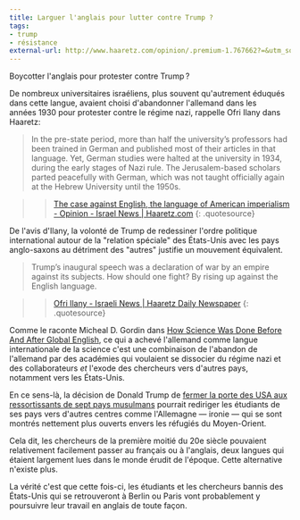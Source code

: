```yaml
---
title: Larguer l'anglais pour lutter contre Trump ?
tags:
- trump
- résistance
external-url: http://www.haaretz.com/opinion/.premium-1.767662?=&utm_source=dlvr.it&utm_medium=twitter&ts=_1485792257820
---
```


Boycotter l'anglais pour protester contre Trump ?

De nombreux universitaires israéliens, plus souvent qu'autrement éduqués dans cette langue, avaient choisi d'abandonner l'allemand dans les années 1930 pour protester contre le régime nazi, rappelle Ofri Ilany dans Haaretz: 

> In the pre-state period, more than half the university’s professors had been trained in German and published most of their articles in that language. Yet, German studies were halted at the university in 1934, during the early stages of Nazi rule. The Jerusalem-based scholars parted peacefully with German, which was not taught officially again at the Hebrew University until the 1950s.

>>[The case against English, the language of American imperialism - Opinion - Israel News | Haaretz.com](http://www.haaretz.com/opinion/.premium-1.767662?=&utm_source=dlvr.it&utm_medium=twitter&ts=_1485792257820)
{: .quotesource}

De l'avis d'Ilany, la volonté de Trump de redessiner l'ordre politique international autour de la "relation spéciale" des États-Unis avec les pays anglo-saxons au détriment des "autres" justifie un mouvement équivalent.

> Trump’s inaugural speech was a declaration of war by an empire against its subjects. How should one fight? By rising up against the English language.

>>[Ofri Ilany - Israeli News | Haaretz Daily Newspaper](http://www.haaretz.com/misc/writers/ofri-ilany-1.518)
{: .quotesource}

Comme le raconte Micheal D. Gordin dans [How Science Was Done Before And After Global English](http://press.uchicago.edu/ucp/books/book/chicago/S/bo14504917.html), ce qui a achevé l'allemand comme langue internationale de la science c'est une combinaison de l'abandon de l'allemand par des académies qui voulaient se dissocier du régime nazi et des collaborateurs *et* l'exode des chercheurs vers d'autres pays, notamment vers les États-Unis.

En ce sens-là, la décision de Donald Trump de [fermer la porte des USA aux ressortissants de sept pays musulmans](http://www.lemonde.fr/donald-trump/article/2017/01/30/manifestations-indignations-reactions-le-point-sur-le-decret-anti-immigration-de-trump_5071224_4853715.html) pourrait rediriger les étudiants de ses pays vers d'autres centres comme l'Allemagne — ironie — qui se sont montrés nettement plus ouverts envers les réfugiés du Moyen-Orient. 

Cela dit, les chercheurs de la première moitié du 20e siècle pouvaient relativement facilement passer au français ou à l'anglais, deux langues qui étaient largement lues dans le monde érudit de l'époque. Cette alternative n'existe plus. 

La vérité c'est que cette fois-ci, les étudiants et les chercheurs bannis des États-Unis qui se retrouveront à Berlin ou Paris vont probablement y poursuivre leur travail en anglais de toute façon.
